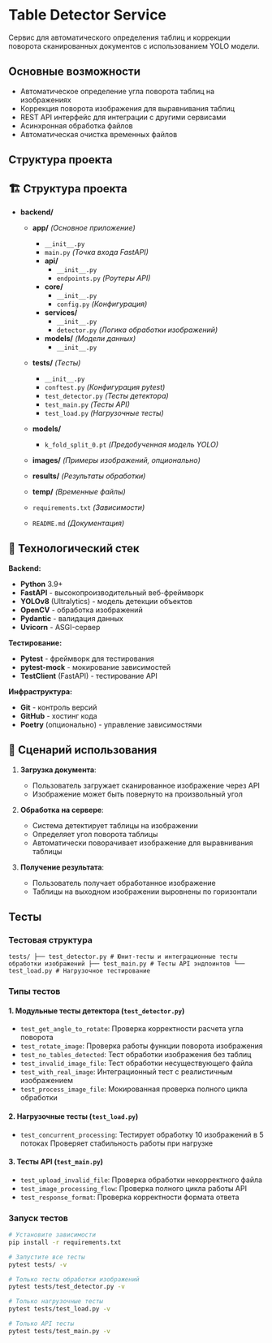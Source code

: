 # Table Detector Service

Сервис для автоматического определения таблиц и коррекции поворота сканированных документов с использованием YOLO модели.


## Основные возможности

- Автоматическое определение угла поворота таблиц на изображениях
- Коррекция поворота изображения для выравнивания таблиц
- REST API интерфейс для интеграции с другими сервисами
- Асинхронная обработка файлов
- Автоматическая очистка временных файлов

## Структура проекта

## 🏗️ Структура проекта

- **backend/**
  - **app/** *(Основное приложение)*
    - `__init__.py`
    - `main.py` *(Точка входа FastAPI)*
    - **api/**
      - `__init__.py`
      - `endpoints.py` *(Роутеры API)*
    - **core/**
      - `__init__.py`
      - `config.py` *(Конфигурация)*
    - **services/**
      - `__init__.py`
      - `detector.py` *(Логика обработки изображений)*
    - **models/** *(Модели данных)*
      - `__init__.py`
  
  - **tests/** *(Тесты)*
    - `__init__.py`
    - `conftest.py` *(Конфигурация pytest)*
    - `test_detector.py` *(Тесты детектора)*
    - `test_main.py` *(Тесты API)*
    - `test_load.py` *(Нагрузочные тесты)*
  
  - **models/**
    - `k_fold_split_0.pt` *(Предобученная модель YOLO)*
  
  - **images/** *(Примеры изображений, опционально)*
  - **results/** *(Результаты обработки)*
  - **temp/** *(Временные файлы)*
  
  - `requirements.txt` *(Зависимости)*
  - `README.md` *(Документация)*

## 🌟 Технологический стек

**Backend:**
- **Python** 3.9+
- **FastAPI** - высокопроизводительный веб-фреймворк
- **YOLOv8** (Ultralytics) - модель детекции объектов
- **OpenCV** - обработка изображений
- **Pydantic** - валидация данных
- **Uvicorn** - ASGI-сервер

**Тестирование:**
- **Pytest** - фреймворк для тестирования
- **pytest-mock** - мокирование зависимостей
- **TestClient** (FastAPI) - тестирование API

**Инфраструктура:**
- **Git** - контроль версий
- **GitHub** - хостинг кода
- **Poetry** (опционально) - управление зависимостями

## 📖 Сценарий использования

1. **Загрузка документа**:
   - Пользователь загружает сканированное изображение через API
   - Изображение может быть повернуто на произвольный угол

2. **Обработка на сервере**:
   - Система детектирует таблицы на изображении
   - Определяет угол поворота таблицы
   - Автоматически поворачивает изображение для выравнивания таблицы

3. **Получение результата**:
   - Пользователь получает обработанное изображение
   - Таблицы на выходном изображении выровнены по горизонтали


## Тесты

### Тестовая структура

`tests/
├── test_detector.py # Юнит-тесты и интеграционные тесты обработки изображений
├── test_main.py # Тесты API эндпоинтов
└── test_load.py # Нагрузочное тестирование
`

### Типы тестов

#### 1. Модульные тесты детектора (`test_detector.py`)
- `test_get_angle_to_rotate`: Проверка корректности расчета угла поворота
- `test_rotate_image`: Проверка работы функции поворота изображения
- `test_no_tables_detected`: Тест обработки изображения без таблиц
- `test_invalid_image_file`: Тест обработки несуществующего файла
- `test_with_real_image`: Интеграционный тест с реалистичным изображением
- `test_process_image_file`: Мокированная проверка полного цикла обработки

#### 2. Нагрузочные тесты (`test_load.py`)
- `test_concurrent_processing`: Тестирует обработку 10 изображений в 5 потоках
                                Проверяет стабильность работы при нагрузке

#### 3. Тесты API (`test_main.py`)
- `test_upload_invalid_file`: Проверка обработки некорректного файла
- `test_image_processing_flow`: Проверка полного цикла работы API
- `test_response_format`: Проверка корректности формата ответа


### Запуск тестов

```bash
# Установите зависимости
pip install -r requirements.txt

# Запустите все тесты
pytest tests/ -v

# Только тесты обработки изображений
pytest tests/test_detector.py -v

# Только нагрузочные тесты
pytest tests/test_load.py -v

# Только API тесты
pytest tests/test_main.py -v
